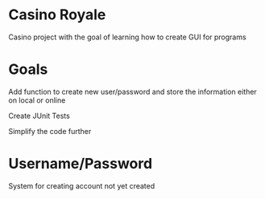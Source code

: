# Casino Royale

Casino project with the goal of learning how to create GUI for programs

# Goals

Add function to create new user/password and store the information either on local or online

Create JUnit Tests

Simplify the code further

# Username/Password

System for creating account not yet created
